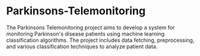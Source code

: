 # Parkinsons-Telemonitoring
The Parkinsons Telemonitoring project aims to develop a system for monitoring Parkinson's disease patients using machine learning classification algorithms. The project includes data fetching, preprocessing, and various classification techniques to analyze patient data.
